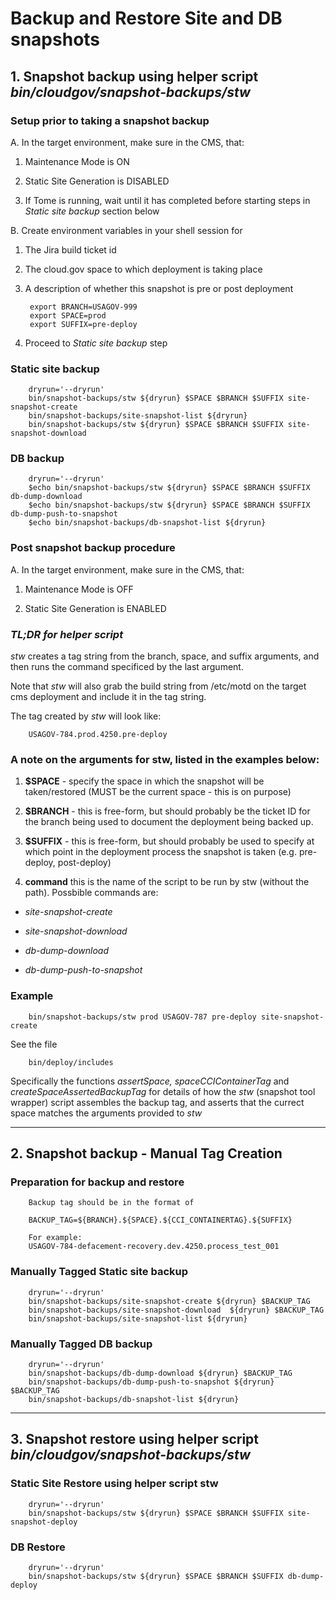 
# Backup and Restore Site and DB snapshots

## 1. Snapshot backup using helper script *bin/cloudgov/snapshot-backups/stw*

### Setup prior to taking a snapshot backup

A. In the target environment, make sure in the CMS, that:

1. Maintenance Mode is ON

1. Static Site Generation is DISABLED

1. If Tome is running, wait until it has completed before starting steps in *Static site backup* section below

B. Create environment variables in your shell session for

1. The Jira build ticket id

1. The cloud.gov space to which deployment is taking place

1. A description of whether this snapshot is pre or post deployment

        export BRANCH=USAGOV-999
        export SPACE=prod
        export SUFFIX=pre-deploy

1. Proceed to *Static site backup* step

### Static site backup

        dryrun='--dryrun'
        bin/snapshot-backups/stw ${dryrun} $SPACE $BRANCH $SUFFIX site-snapshot-create
        bin/snapshot-backups/site-snapshot-list ${dryrun}
        bin/snapshot-backups/stw ${dryrun} $SPACE $BRANCH $SUFFIX site-snapshot-download

### DB backup

        dryrun='--dryrun'
        $echo bin/snapshot-backups/stw ${dryrun} $SPACE $BRANCH $SUFFIX db-dump-download
        $echo bin/snapshot-backups/stw ${dryrun} $SPACE $BRANCH $SUFFIX db-dump-push-to-snapshot
        $echo bin/snapshot-backups/db-snapshot-list ${dryrun}

### Post snapshot backup procedure

A. In the target environment, make sure in the CMS, that:

1. Maintenance Mode is OFF

2. Static Site Generation is ENABLED

### ***TL;DR for helper script***

*stw* creates a tag string from the branch, space, and suffix arguments, and then runs the command specificed by the last argument.

Note that *stw* will also grab the build string from /etc/motd on the target cms deployment and include it in the tag string.

The tag created by *stw* will look like:

        USAGOV-784.prod.4250.pre-deploy

### A note on the arguments for stw, listed in the examples below:

1. **$SPACE** - specify the space in which the snapshot will be taken/restored (MUST be the current space - this is on purpose)

1. **$BRANCH** - this is free-form, but should probably be the ticket ID for the branch being used to document the deployment being backed up.

1. **$SUFFIX** - this is free-form, but should probably be used to specify at which point in the deployment process the snapshot is taken (e.g. pre-deploy, post-deploy)

1. **command** this is the name of the script to be run by stw (without the path).  Possbible commands are:

* *site-snapshot-create*

* *site-snapshot-download*

* *db-dump-download*

* *db-dump-push-to-snapshot*

### Example

        bin/snapshot-backups/stw prod USAGOV-787 pre-deploy site-snapshot-create

See the file

        bin/deploy/includes

Specifically the functions *assertSpace,  spaceCCIContainerTag* and *createSpaceAssertedBackupTag* for details of how the *stw* (snapshot tool wrapper) script assembles the backup tag, and asserts that the currect space matches the arguments provided to *stw*
___

## 2. Snapshot backup - Manual Tag Creation

### Preparation for backup and restore

        Backup tag should be in the format of

        BACKUP_TAG=${BRANCH}.${SPACE}.${CCI_CONTAINERTAG}.${SUFFIX}

        For example:
        USAGOV-784-defacement-recovery.dev.4250.process_test_001

### Manually Tagged Static site backup

        dryrun='--dryrun'
        bin/snapshot-backups/site-snapshot-create ${dryrun} $BACKUP_TAG
        bin/snapshot-backups/site-snapshot-download  ${dryrun} $BACKUP_TAG
        bin/snapshot-backups/site-snapshot-list ${dryrun}

### Manually Tagged DB backup

        dryrun='--dryrun'
        bin/snapshot-backups/db-dump-download ${dryrun} $BACKUP_TAG
        bin/snapshot-backups/db-dump-push-to-snapshot ${dryrun}  $BACKUP_TAG
        bin/snapshot-backups/db-snapshot-list ${dryrun}
___

## 3. Snapshot restore using helper script *bin/cloudgov/snapshot-backups/stw*

### Static Site Restore using helper script stw

        dryrun='--dryrun'
        bin/snapshot-backups/stw ${dryrun} $SPACE $BRANCH $SUFFIX site-snapshot-deploy

### DB Restore

        dryrun='--dryrun'
        bin/snapshot-backups/stw ${dryrun} $SPACE $BRANCH $SUFFIX db-dump-deploy

